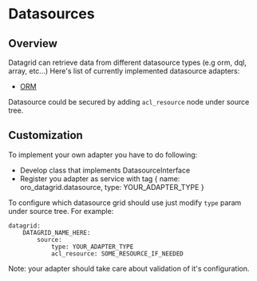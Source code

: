 Datasources
============

Overview
-------------

Datagrid can retrieve data from different datasource types (e.g orm, dql, array, etc...)
Here's list of currently implemented datasource adapters:

 - [ORM](datasources/orm.md)

Datasource could be secured by adding `acl_resource` node under source tree.

Customization
-------------

To implement your own adapter you have to do following:

 - Develop class that implements DatasourceInterface
 - Register you adapter as service with tag { name: oro_datagrid.datasource, type: YOUR_ADAPTER_TYPE }

To configure which datasource grid should use just modify `type` param under source tree.
For example:
```
datagrid:
    DATAGRID_NAME_HERE:
        source:
            type: YOUR_ADAPTER_TYPE
            acl_resource: SOME_RESOURCE_IF_NEEDED
```

Note: your adapter should take care about validation of it's configuration.
